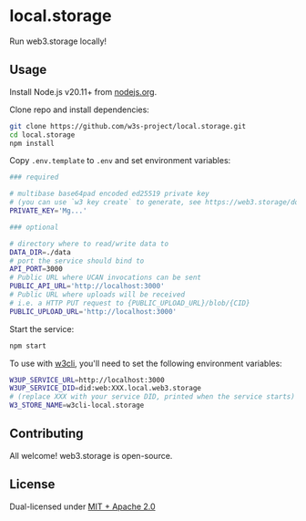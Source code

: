 # local.storage

Run web3.storage locally!

## Usage

Install Node.js v20.11+ from [nodejs.org](https://nodejs.org).

Clone repo and install dependencies:

```sh
git clone https://github.com/w3s-project/local.storage.git
cd local.storage
npm install
```

Copy `.env.template` to `.env` and set environment variables:

```sh
### required

# multibase base64pad encoded ed25519 private key
# (you can use `w3 key create` to generate, see https://web3.storage/docs/w3cli/)
PRIVATE_KEY='Mg...'

### optional

# directory where to read/write data to
DATA_DIR=./data
# port the service should bind to
API_PORT=3000
# Public URL where UCAN invocations can be sent
PUBLIC_API_URL='http://localhost:3000'
# Public URL where uploads will be received
# i.e. a HTTP PUT request to {PUBLIC_UPLOAD_URL}/blob/{CID}
PUBLIC_UPLOAD_URL='http://localhost:3000'
```

Start the service:

```sh
npm start
```

To use with [w3cli](https://web3.storage/docs/w3cli/), you'll need to set the following environment variables:

```sh
W3UP_SERVICE_URL=http://localhost:3000
W3UP_SERVICE_DID=did:web:XXX.local.web3.storage
# (replace XXX with your service DID, printed when the service starts)
W3_STORE_NAME=w3cli-local.storage
```
## Contributing

All welcome! web3.storage is open-source.

## License

Dual-licensed under [MIT + Apache 2.0](LICENSE.md)
